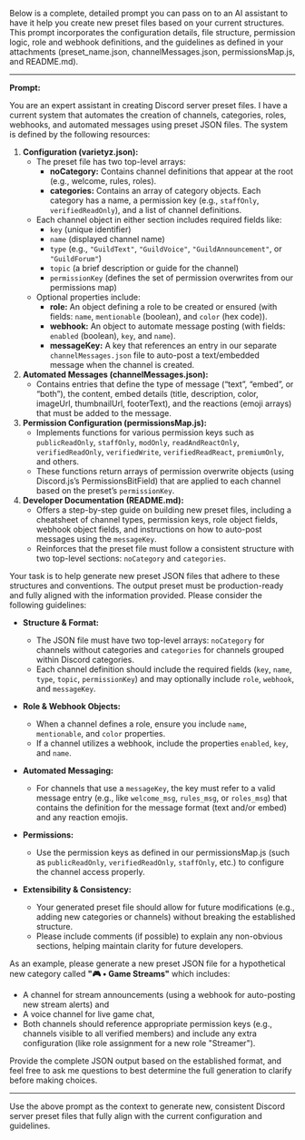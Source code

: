 Below is a complete, detailed prompt you can pass on to an AI assistant to have it help you create new preset files based on your current structures. This prompt incorporates the configuration details, file structure, permission logic, role and webhook definitions, and the guidelines as defined in your attachments (preset_name.json, channelMessages.json, permissionsMap.js, and README.md).

---

**Prompt:**

You are an expert assistant in creating Discord server preset files. I have a current system that automates the creation of channels, categories, roles, webhooks, and automated messages using preset JSON files. The system is defined by the following resources:

1. **Configuration (varietyz.json):**
   - The preset file has two top-level arrays:
     - **noCategory:** Contains channel definitions that appear at the root (e.g., welcome, rules, roles).
     - **categories:** Contains an array of category objects. Each category has a name, a permission key (e.g., `staffOnly`, `verifiedReadOnly`), and a list of channel definitions.
   - Each channel object in either section includes required fields like:
     - `key` (unique identifier)
     - `name` (displayed channel name)
     - `type` (e.g., `"GuildText"`, `"GuildVoice"`, `"GuildAnnouncement"`, or `"GuildForum"`)
     - `topic` (a brief description or guide for the channel)
     - `permissionKey` (defines the set of permission overwrites from our permissions map)
   - Optional properties include:
     - **role:** An object defining a role to be created or ensured (with fields: `name`, `mentionable` (boolean), and `color` (hex code)).
     - **webhook:** An object to automate message posting (with fields: `enabled` (boolean), `key`, and `name`).
     - **messageKey:** A key that references an entry in our separate `channelMessages.json` file to auto-post a text/embedded message when the channel is created.
2. **Automated Messages (channelMessages.json):**
   - Contains entries that define the type of message (“text”, “embed”, or “both”), the content, embed details (title, description, color, imageUrl, thumbnailUrl, footerText), and the reactions (emoji arrays) that must be added to the message.
3. **Permission Configuration (permissionsMap.js):**
   - Implements functions for various permission keys such as `publicReadOnly`, `staffOnly`, `modOnly`, `readAndReactOnly`, `verifiedReadOnly`, `verifiedWrite`, `verifiedReadReact`, `premiumOnly`, and others.
   - These functions return arrays of permission overwrite objects (using Discord.js’s PermissionsBitField) that are applied to each channel based on the preset’s `permissionKey`.
4. **Developer Documentation (README.md):**
   - Offers a step-by-step guide on building new preset files, including a cheatsheet of channel types, permission keys, role object fields, webhook object fields, and instructions on how to auto-post messages using the `messageKey`.
   - Reinforces that the preset file must follow a consistent structure with two top-level sections: `noCategory` and `categories`.

Your task is to help generate new preset JSON files that adhere to these structures and conventions. The output preset must be production-ready and fully aligned with the information provided. Please consider the following guidelines:

- **Structure & Format:**
  - The JSON file must have two top-level arrays: `noCategory` for channels without categories and `categories` for channels grouped within Discord categories.
  - Each channel definition should include the required fields (`key`, `name`, `type`, `topic`, `permissionKey`) and may optionally include `role`, `webhook`, and `messageKey`.
- **Role & Webhook Objects:**

  - When a channel defines a role, ensure you include `name`, `mentionable`, and `color` properties.
  - If a channel utilizes a webhook, include the properties `enabled`, `key`, and `name`.

- **Automated Messaging:**

  - For channels that use a `messageKey`, the key must refer to a valid message entry (e.g., like `welcome_msg`, `rules_msg`, or `roles_msg`) that contains the definition for the message format (text and/or embed) and any reaction emojis.

- **Permissions:**

  - Use the permission keys as defined in our permissionsMap.js (such as `publicReadOnly`, `verifiedReadOnly`, `staffOnly`, etc.) to configure the channel access properly.

- **Extensibility & Consistency:**
  - Your generated preset file should allow for future modifications (e.g., adding new categories or channels) without breaking the established structure.
  - Please include comments (if possible) to explain any non-obvious sections, helping maintain clarity for future developers.

As an example, please generate a new preset JSON file for a hypothetical new category called **"🎮 • Game Streams"** which includes:

- A channel for stream announcements (using a webhook for auto-posting new stream alerts) and
- A voice channel for live game chat,
- Both channels should reference appropriate permission keys (e.g., channels visible to all verified members) and include any extra configuration (like role assignment for a new role "Streamer").

Provide the complete JSON output based on the established format, and feel free to ask me questions to best determine the full generation to clarify before making choices.

---

Use the above prompt as the context to generate new, consistent Discord server preset files that fully align with the current configuration and guidelines.
